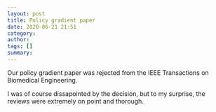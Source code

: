 ```yaml
---
layout: post
title: Policy gradient paper
date: 2020-06-21 21:51
category: 
author: 
tags: []
summary: 
---
```


Our policy gradient paper was rejected from the IEEE Transactions on Biomedical Engineering. 

I was of course dissapointed by the decision, but to my surprise, the reviews were extremely on point and thorough.